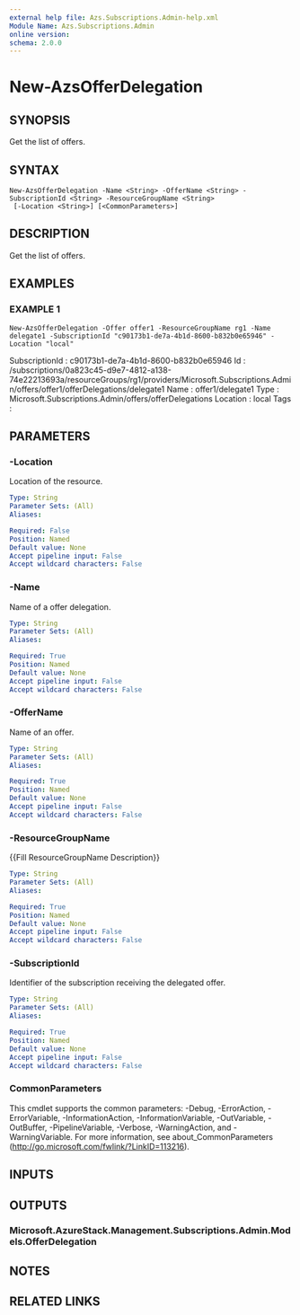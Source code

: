 ```yaml
---
external help file: Azs.Subscriptions.Admin-help.xml
Module Name: Azs.Subscriptions.Admin
online version:
schema: 2.0.0
---
```


# New-AzsOfferDelegation

## SYNOPSIS
Get the list of offers.

## SYNTAX

```
New-AzsOfferDelegation -Name <String> -OfferName <String> -SubscriptionId <String> -ResourceGroupName <String>
 [-Location <String>] [<CommonParameters>]
```

## DESCRIPTION
Get the list of offers.

## EXAMPLES

### EXAMPLE 1
```
New-AzsOfferDelegation -Offer offer1 -ResourceGroupName rg1 -Name delegate1 -SubscriptionId "c90173b1-de7a-4b1d-8600-b832b0e65946" -Location "local"
```

SubscriptionId : c90173b1-de7a-4b1d-8600-b832b0e65946
Id             : /subscriptions/0a823c45-d9e7-4812-a138-74e22213693a/resourceGroups/rg1/providers/Microsoft.Subscriptions.Admin/offers/offer1/offerDelegations/delegate1
Name           : offer1/delegate1
Type           : Microsoft.Subscriptions.Admin/offers/offerDelegations
Location       : local
Tags           :

## PARAMETERS

### -Location
Location of the resource.

```yaml
Type: String
Parameter Sets: (All)
Aliases:

Required: False
Position: Named
Default value: None
Accept pipeline input: False
Accept wildcard characters: False
```

### -Name
Name of a offer delegation.

```yaml
Type: String
Parameter Sets: (All)
Aliases:

Required: True
Position: Named
Default value: None
Accept pipeline input: False
Accept wildcard characters: False
```

### -OfferName
Name of an offer.

```yaml
Type: String
Parameter Sets: (All)
Aliases:

Required: True
Position: Named
Default value: None
Accept pipeline input: False
Accept wildcard characters: False
```

### -ResourceGroupName
{{Fill ResourceGroupName Description}}

```yaml
Type: String
Parameter Sets: (All)
Aliases:

Required: True
Position: Named
Default value: None
Accept pipeline input: False
Accept wildcard characters: False
```

### -SubscriptionId
Identifier of the subscription receiving the delegated offer.

```yaml
Type: String
Parameter Sets: (All)
Aliases:

Required: True
Position: Named
Default value: None
Accept pipeline input: False
Accept wildcard characters: False
```

### CommonParameters
This cmdlet supports the common parameters: -Debug, -ErrorAction, -ErrorVariable, -InformationAction, -InformationVariable, -OutVariable, -OutBuffer, -PipelineVariable, -Verbose, -WarningAction, and -WarningVariable. For more information, see about_CommonParameters (http://go.microsoft.com/fwlink/?LinkID=113216).

## INPUTS

## OUTPUTS

### Microsoft.AzureStack.Management.Subscriptions.Admin.Models.OfferDelegation

## NOTES

## RELATED LINKS
